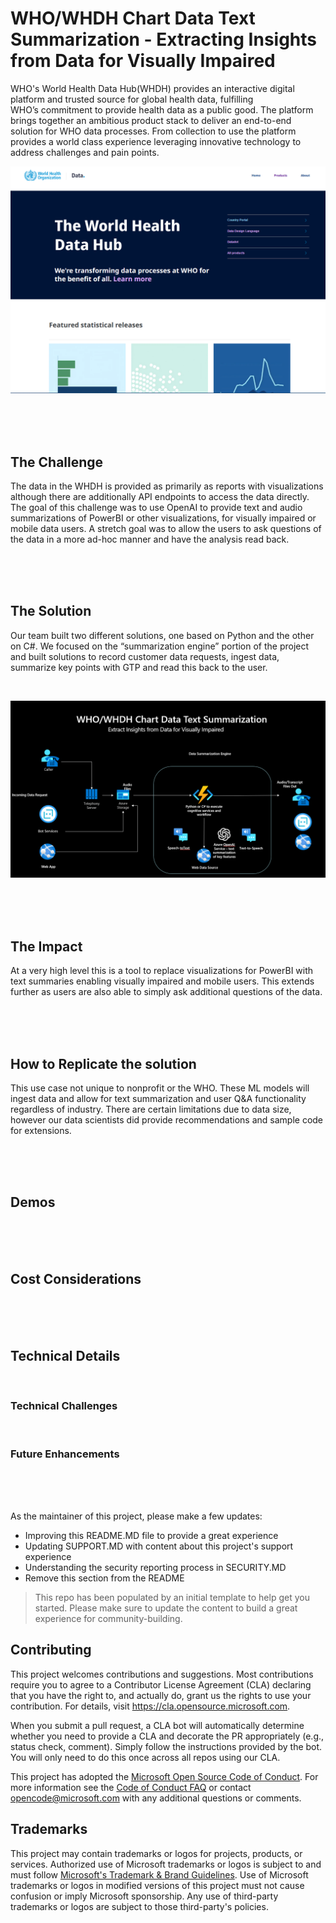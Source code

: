 # WHO/WHDH Chart Data Text Summarization - Extracting Insights from Data for Visually Impaired

WHO's World Health Data Hub(WHDH) provides an interactive digital platform and trusted source for global health data, fulfilling WHO’s commitment to provide health data as a public good. The platform brings together an ambitious product stack to deliver an end-to-end solution for WHO data processes. From collection to use the platform provides a world class experience leveraging innovative technology to address challenges and pain points.

![WHO WHDH](https://github.com/microsoft/OpenAI-Hack-Group-5-Humanitarian/blob/main/Images/WHO%20WHDH%20Screen%20Shot.png)

<br />
<br />
<br />

## The Challenge

The data in the WHDH is provided as primarily as reports with visualizations although there are additionally API endpoints to access the data directly.  The goal of this challenge was to use OpenAI to provide text and audio summarizations of PowerBI or other visualizations, for visually impaired or mobile data users.  A stretch goal was to allow the users to ask questions of the data in a more ad-hoc manner and have the analysis read back.  

<br />
<br />
<br />

## The Solution

Our team built two different solutions, one based on Python and the other on C#.  We focused on the “summarization engine” portion of the project and built solutions to record customer data requests, ingest data, summarize key points with GTP and read this back to the user.

<br />

![Architecture](https://github.com/microsoft/OpenAI-Hack-Group-5-Humanitarian/blob/main/Images/architecture%20screen%20shot.png)

<br />
<br />
<br />

## The Impact

At a very high level this is a tool to replace visualizations for PowerBI with text summaries enabling visually impaired and mobile users.  This extends further as users are also able to simply ask additional questions of the data.

<br />
<br />
<br />

## How to Replicate the solution

This use case not unique to nonprofit or the WHO.  These ML models will ingest data and allow for text summarization and user Q&A functionality regardless of industry.  There are certain limitations due to data size, however our data scientists did provide recommendations and sample code for extensions.  


<br />
<br />
<br />

## Demos

<br />
<br />
<br />

## Cost Considerations

<br />
<br />
<br />

## Technical Details
<br />

### Technical Challenges

<br />

### Future Enhancements

<br />
<br />
<br />





As the maintainer of this project, please make a few updates:

- Improving this README.MD file to provide a great experience
- Updating SUPPORT.MD with content about this project's support experience
- Understanding the security reporting process in SECURITY.MD
- Remove this section from the README

> This repo has been populated by an initial template to help get you started. Please
> make sure to update the content to build a great experience for community-building.



## Contributing

This project welcomes contributions and suggestions.  Most contributions require you to agree to a
Contributor License Agreement (CLA) declaring that you have the right to, and actually do, grant us
the rights to use your contribution. For details, visit https://cla.opensource.microsoft.com.

When you submit a pull request, a CLA bot will automatically determine whether you need to provide
a CLA and decorate the PR appropriately (e.g., status check, comment). Simply follow the instructions
provided by the bot. You will only need to do this once across all repos using our CLA.

This project has adopted the [Microsoft Open Source Code of Conduct](https://opensource.microsoft.com/codeofconduct/).
For more information see the [Code of Conduct FAQ](https://opensource.microsoft.com/codeofconduct/faq/) or
contact [opencode@microsoft.com](mailto:opencode@microsoft.com) with any additional questions or comments.

## Trademarks

This project may contain trademarks or logos for projects, products, or services. Authorized use of Microsoft 
trademarks or logos is subject to and must follow 
[Microsoft's Trademark & Brand Guidelines](https://www.microsoft.com/en-us/legal/intellectualproperty/trademarks/usage/general).
Use of Microsoft trademarks or logos in modified versions of this project must not cause confusion or imply Microsoft sponsorship.
Any use of third-party trademarks or logos are subject to those third-party's policies.
